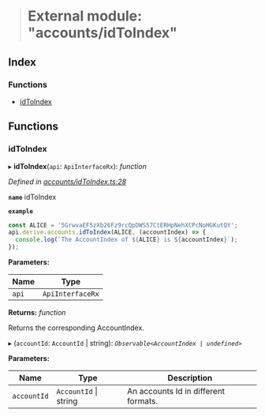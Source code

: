 > # External module: "accounts/idToIndex"

## Index

### Functions

* [idToIndex](_accounts_idtoindex_.md#idtoindex)

## Functions

###  idToIndex

▸ **idToIndex**(`api`: `ApiInterfaceRx`): *function*

*Defined in [accounts/idToIndex.ts:28](https://github.com/polkadot-js/api/blob/8922bbf/packages/api-derive/src/accounts/idToIndex.ts#L28)*

**`name`** idToIndex

**`example`** 
<BR>

```javascript
const ALICE = '5GrwvaEF5zXb26Fz9rcQpDWS57CtERHpNehXCPcNoHGKutQY';
api.derive.accounts.idToIndex(ALICE, (accountIndex) => {
  console.log(`The AccountIndex of ${ALICE} is ${accountIndex}`);
});
```

**Parameters:**

Name | Type |
------ | ------ |
`api` | `ApiInterfaceRx` |

**Returns:** *function*

Returns the corresponding AccountIndex.

▸ (`accountId`: `AccountId` | string): *`Observable<AccountIndex | undefined>`*

**Parameters:**

Name | Type | Description |
------ | ------ | ------ |
`accountId` | `AccountId` \| string | An accounts Id in different formats. |